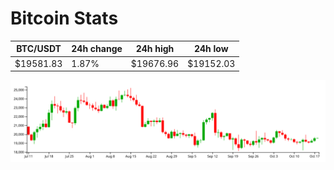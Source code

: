 # Bitcoin Stats

BTC/USDT|24h change|24h high|24h low|
|---|---|---|---|
|$19581.83|1.87%|$19676.96|$19152.03|

<img src="./chart.svg">
